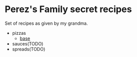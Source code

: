 # Perez's Family secret recipes

Set of recipes as given by my grandma.

- pizzas
  - [base](pizzas/base.md)
- sauces(TODO)
- spreads(TODO)